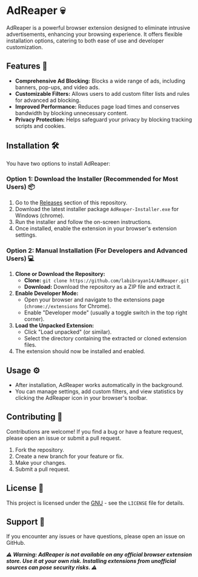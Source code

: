 # AdReaper 💀

AdReaper is a powerful browser extension designed to eliminate intrusive advertisements, enhancing your browsing experience. It offers flexible installation options, catering to both ease of use and developer customization.

## Features 🚀

* **Comprehensive Ad Blocking:** Blocks a wide range of ads, including banners, pop-ups, and video ads.
* **Customizable Filters:** Allows users to add custom filter lists and rules for advanced ad blocking.
* **Improved Performance:** Reduces page load times and conserves bandwidth by blocking unnecessary content.
* **Privacy Protection:** Helps safeguard your privacy by blocking tracking scripts and cookies.

## Installation 🛠️

You have two options to install AdReaper:

### Option 1: Download the Installer (Recommended for Most Users) 📦

1.  Go to the [Releases](https://github.com/labibrayan14/AdReaper/releases/tag/chrome) section of this repository.
2.  Download the latest installer package `AdReaper-Installer.exe` for Windows (chrome).
3.  Run the installer and follow the on-screen instructions.
4.  Once installed, enable the extension in your browser's extension settings.

### Option 2: Manual Installation (For Developers and Advanced Users) 💻

1.  **Clone or Download the Repository:**
    * **Clone:** `git clone https://github.com/labibrayan14/AdReaper.git`
    * **Download:** Download the repository as a ZIP file and extract it.
2.  **Enable Developer Mode:**
    * Open your browser and navigate to the extensions page (`chrome://extensions` for Chrome).
    * Enable "Developer mode" (usually a toggle switch in the top right corner).
3.  **Load the Unpacked Extension:**
    * Click "Load unpacked" (or similar).
    * Select the directory containing the extracted or cloned extension files.
4.  The extension should now be installed and enabled.

## Usage ⚙️

* After installation, AdReaper works automatically in the background.
* You can manage settings, add custom filters, and view statistics by clicking the AdReaper icon in your browser's toolbar.

## Contributing 🤝

Contributions are welcome! If you find a bug or have a feature request, please open an issue or submit a pull request.

1.  Fork the repository.
2.  Create a new branch for your feature or fix.
3.  Make your changes.
4.  Submit a pull request.

## License 📜

This project is licensed under the [GNU](LICENSE.txt) - see the `LICENSE` file for details.

## Support 🙏

If you encounter any issues or have questions, please open an issue on GitHub.

***⚠️ Warning: AdReaper is not available on any official browser extension store. Use it at your own risk. Installing extensions from unofficial sources can pose security risks. ⚠️***
